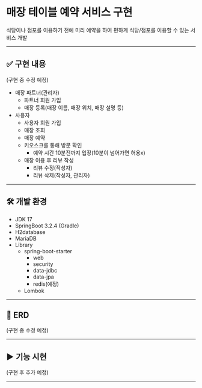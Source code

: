 # 매장 테이블 예약 서비스 구현
식당이나 점포를 이용하기 전에 미리 예약을 하여 편하게 식당/점포를 이용할 수 있는 서비스 개발

---
## ✅ 구현 내용
(구현 중 수정 예정)

- 매장 파트너(관리자)
  - 파트너 회원 가입
  - 매장 등록(매장 이름, 매장 위치, 매장 설명 등)
- 사용자
  - 사용자 회원 가입
  - 매장 조회
  - 매장 예약
  - 키오스크를 통해 방문 확인
    - 예약 시간 10분전까지 입장(10분이 넘어가면 허용x)
  - 매장 이용 후 리뷰 작성
    - 리뷰 수정(작성자)
    - 리뷰 삭제(작성자, 관리자)

---
## 🛠️ 개발 환경
- JDK 17
- SpringBoot 3.2.4 (Gradle)
- H2database
- MariaDB
- Library
    - spring-boot-starter
      - web
      - security
      - data-jdbc
      - data-jpa
      - redis(예정)
  - Lombok
---
## 🔀 ERD
(구현 중 수정 예정)

---
## ▶️ 기능 시현
(구현 후 추가 예정)

---